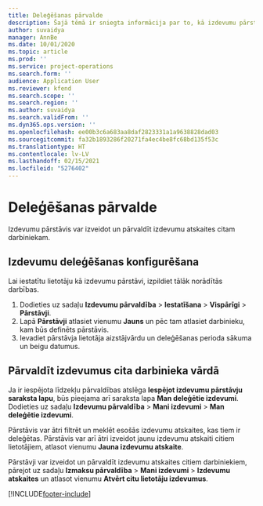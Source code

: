 ```yaml
---
title: Deleģēšanas pārvalde
description: Šajā tēmā ir sniegta informācija par to, kā izdevumu pārstāvis var izveidot un pārvaldīt izdevumu atskaites citam darbiniekam.
author: suvaidya
manager: AnnBe
ms.date: 10/01/2020
ms.topic: article
ms.prod: ''
ms.service: project-operations
ms.search.form: ''
audience: Application User
ms.reviewer: kfend
ms.search.scope: ''
ms.search.region: ''
ms.author: suvaidya
ms.search.validFrom: ''
ms.dyn365.ops.version: ''
ms.openlocfilehash: ee00b3c6a683aa8daf2823331a1a9638828dad03
ms.sourcegitcommit: fa32b1893286f20271fa4ec4be8fc68bd135f53c
ms.translationtype: HT
ms.contentlocale: lv-LV
ms.lasthandoff: 02/15/2021
ms.locfileid: "5276402"
---
```

# <a name="manage-delegation"></a>Deleģēšanas pārvalde
Izdevumu pārstāvis var izveidot un pārvaldīt izdevumu atskaites citam darbiniekam.

## <a name="configuring-expense-delegation"></a>Izdevumu deleģēšanas konfigurēšana

Lai iestatītu lietotāju kā izdevumu pārstāvi, izpildiet tālāk norādītās darbības. 
1. Dodieties uz sadaļu **Izdevumu pārvaldība** > **Iestatīšana** > **Vispārīgi** > **Pārstāvji**. 
2. Lapā **Pārstāvji** atlasiet vienumu **Jauns** un pēc tam atlasiet darbinieku, kam būs definēts pārstāvis. 
3. Ievadiet pārstāvja lietotāja aizstājvārdu un deleģēšanas perioda sākuma un beigu datumus.

## <a name="manage-expenses-on-behalf-of-another-employee"></a>Pārvaldīt izdevumus cita darbinieka vārdā

Ja ir iespējota līdzekļu pārvaldības atslēga **Iespējot izdevumu pārstāvju saraksta lapu**, būs pieejama arī saraksta lapa **Man deleģētie izdevumi**. Dodieties uz sadaļu **Izdevumu pārvaldība** > **Mani izdevumi** > **Man deleģētie izdevumi**.

Pārstāvis var ātri filtrēt un meklēt esošās izdevumu atskaites, kas tiem ir deleģētas. Pārstāvis var arī ātri izveidot jaunu izdevumu atskaiti citiem lietotājiem, atlasot vienumu **Jauna izdevumu atskaite**.

Pārstāvji var izveidot un pārvaldīt izdevumu atskaites citiem darbiniekiem, pārejot uz sadaļu **Izmaksu pārvaldība** > **Mani izdevumi** > **Izdevumu atskaites** un atlasot vienumu **Atvērt citu lietotāju izdevumus**.


[!INCLUDE[footer-include](../includes/footer-banner.md)]
